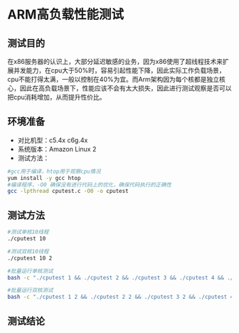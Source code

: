 # ARM高负载性能测试

## 测试目的

在x86服务器的认识上，大部分延迟敏感的业务，因为x86使用了超线程技术来扩展并发能力，在cpu大于50%时，容易引起性能下降，因此实际工作负载场景，cpu不能打得太满，一般以控制在40%为宜。而Arm架构因为每个核都是独立核心，因此在高负载场景下，性能应该不会有太大损失，因此进行测试观察是否可以把cpu消耗增加，从而提升性价比。

## 环境准备

* 对比机型：c5.4x c6g.4x
* 系统版本：Amazon Linux 2
* 测试方法：

```bash
#gcc用于编译，htop用于观察cpu情况
yum install -y gcc htop
#编译程序，-O0 确保没有进行代码上的优化，确保代码执行的正确性
gcc -lpthread cputest.c -O0 -o cputest
```

## 测试方法

```bash
#测试单核10线程
./cputest 10

#测试双核10线程
./cputest 10 2

#批量运行单核测试
bash -c "./cputest 1 && ./cputest 2 && ./cputest 3 && ./cputest 4 && ./cputest 5 && ./cputest 10 && ./cputest 15 && ./cputest 20 && ./cputest 25 && ./cputest 30 && ./cputest 40 && ./cputest 50" | grep "times: 100"

#批量运行双核测试
bash -c "./cputest 1 2 && ./cputest 2 2 && ./cputest 3 2 && ./cputest 4 2 && ./cputest 5 2 && ./cputest 10 2 && ./cputest 15 2 && ./cputest 20 2 && ./cputest 25 2 && ./cputest 30 2 && ./cputest 40 2 && ./cputest 50 2 && ./cputest 60 2 && ./cputest 70 2 && ./cputest 80 2 && ./cputest 90 2" | grep "times: 100"

```

## 测试结论
